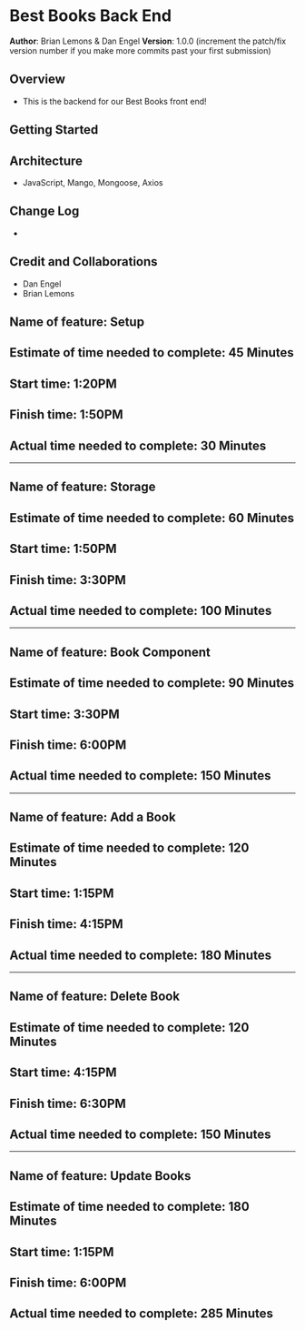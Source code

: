 # Best Books Back End

**Author**: Brian Lemons & Dan Engel
**Version**: 1.0.0 (increment the patch/fix version number if you make more commits past your first submission)

## Overview

- This is the backend for our Best Books front end!

## Getting Started
<!-- What are the steps that a user must take in order to build this app on their own machine and get it running? -->

## Architecture

- JavaScript, Mango, Mongoose, Axios

## Change Log

- 

## Credit and Collaborations

- Dan Engel
- Brian Lemons

## Name of feature: Setup

## Estimate of time needed to complete: 45 Minutes

## Start time: 1:20PM

## Finish time: 1:50PM

## Actual time needed to complete: 30 Minutes

---

## Name of feature: Storage

## Estimate of time needed to complete: 60 Minutes

## Start time: 1:50PM

## Finish time: 3:30PM

## Actual time needed to complete: 100 Minutes

---

## Name of feature: Book Component

## Estimate of time needed to complete: 90 Minutes

## Start time: 3:30PM

## Finish time: 6:00PM

## Actual time needed to complete: 150 Minutes

---

## Name of feature: Add a Book

## Estimate of time needed to complete: 120 Minutes

## Start time: 1:15PM

## Finish time: 4:15PM

## Actual time needed to complete: 180 Minutes

---

## Name of feature: Delete Book

## Estimate of time needed to complete: 120 Minutes

## Start time: 4:15PM

## Finish time: 6:30PM

## Actual time needed to complete: 150 Minutes

---

## Name of feature: Update Books

## Estimate of time needed to complete: 180 Minutes

## Start time: 1:15PM

## Finish time: 6:00PM

## Actual time needed to complete: 285 Minutes
